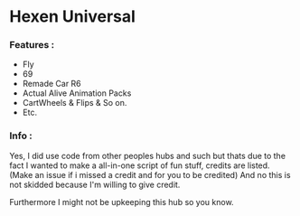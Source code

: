 # Hexen Universal

### Features :
- Fly
- 69 
- Remade Car R6
- Actual Alive Animation Packs
- CartWheels & Flips & So on.
- Etc.

### Info :
Yes, I did use code from other peoples hubs and such but thats due to the fact I wanted to make a all-in-one script of fun stuff, credits are listed. (Make an issue if i missed a credit and for you to be credited)
And no this is not skidded because I'm willing to give credit.

Furthermore I might not be upkeeping this hub so you know.
